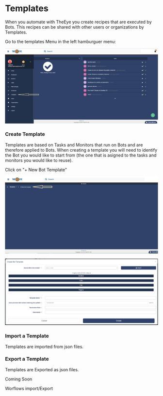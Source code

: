 # Templates

When you automate with TheEye you create recipes that are executed by Bots. This recipes can be shared with other users or organizations by Templates.

 Go to the templates Menu in the left hamburguer menu:

![Dashboard - Hamburguer Menu](.gitbook/assets/image.png)

### Create Template

Templates are based on Tasks and Monitors that run on Bots and are therefore applied to Bots. When creating a template you will need to identify the Bot you would like to start from \(the one that is asigned to the tasks and monitors you would like to reuse\). 

Click on "+ New Bot Template"

![Templates Menu](.gitbook/assets/image%20%285%29.png)

![Templates Creation Window](.gitbook/assets/image%20%2811%29.png)

### Import a Template

Templates are imported from json files.



### Export a Template

Templates are Exported as json files.













Coming Soon

Worflows import/Export


